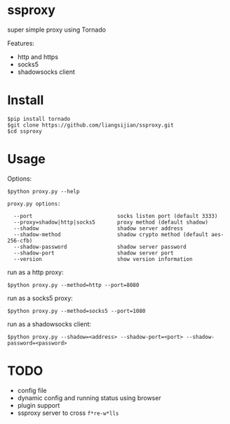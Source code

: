 # ssproxy

super simple proxy using Tornado

Features:
- http and https
- socks5
- shadowsocks client

# Install

    $pip install tornado
    $git clone https://github.com/liangsijian/ssproxy.git
    $cd ssproxy

# Usage

Options:

    $python proxy.py --help

    proxy.py options:

      --port                           socks listen port (default 3333)
      --proxy=shadow|http|socks5       proxy method (default shadow)
      --shadow                         shadow server address
      --shadow-method                  shadow crypto method (default aes-256-cfb)
      --shadow-password                shadow server password
      --shadow-port                    shadow server port
      --version                        show version information

run as a http proxy:

    $python proxy.py --method=http --port=8080

run as a socks5 proxy:

    $python proxy.py --method=socks5 --port=1080

run as a shadowsocks client:

    $python proxy.py --shadow=<address> --shadow-port=<port> --shadow-password=<password>

# TODO
- config file
- dynamic config and running status using browser
- plugin support
- ssproxy server to cross `f*re-w*lls`
